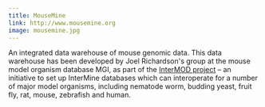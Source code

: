 ```yaml
---
title: MouseMine
link: http://www.mousemine.org
image: mousemine.jpg
---
```

An integrated data warehouse of mouse genomic data. This data warehouse has been developed by Joel Richardson's group at the mouse model organism database MGI, as part of the  [InterMOD project](/funding/intermod) – an initiative to set up InterMine databases which can interoperate for a number of major model organisms, including nematode worm, budding yeast, fruit fly, rat, mouse, zebrafish and human.
